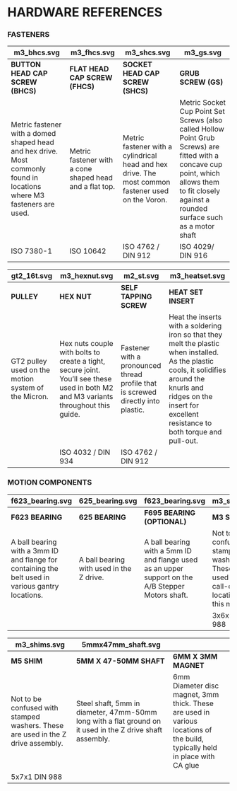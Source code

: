 # HARDWARE REFERENCES

### FASTENERS

| <object type="image/svg+xml" data="images/Vectors/hardware/m3_bhcs.svg" class="hardware_svg"> m3_bhcs.svg </object> | <object type="image/svg+xml" data="images/Vectors/hardware/m3_fhcs.svg" class="hardware_svg"> m3_fhcs.svg </object> | <object type="image/svg+xml" data="images/Vectors/hardware/m3_shcs.svg" class="hardware_svg"> m3_shcs.svg </object> | <object type="image/svg+xml" data="images/Vectors/hardware/m3_gs.svg" class="hardware_svg"> m3_gs.svg </object> |
| --- | --- | --- | --- |
| **BUTTON HEAD CAP SCREW (BHCS)** | **FLAT HEAD CAP SCREW (FHCS)** | **SOCKET HEAD CAP SCREW (SHCS)** | **GRUB SCREW (GS)** |
| Metric fastener with a domed shaped head and hex drive. Most commonly found in locations where M3 fasteners are used. | Metric fastener with a cone shaped head and a flat top. | Metric fastener with a cylindrical head and hex drive. The most common fastener used on the Voron. | Metric Socket Cup Point Set Screws (also called Hollow Point Grub Screws) are fitted with a concave cup point, which allows them to fit closely against a rounded surface such as a motor shaft |
| ISO 7380-1 | ISO 10642 | ISO 4762 / DIN 912 | ISO 4029/ DIN 916 |

| <object type="image/svg+xml" data="images/Vectors/hardware/gt2_16t.svg" class="hardware_svg"> gt2_16t.svg </object> | <object type="image/svg+xml" data="images/Vectors/hardware/m3_hexnut.svg" class="hardware_svg"> m3_hexnut.svg </object> | <object type="image/svg+xml" data="images/Vectors/hardware/m2_st.svg" class="hardware_svg"> m2_st.svg </object> | <object type="image/svg+xml" data="images/Vectors/hardware/m3_heatset.svg" class="hardware_svg"> m3_heatset.svg </object> | 
| --- | --- | --- | --- |
| **PULLEY** | **HEX NUT** | **SELF TAPPING SCREW** | **HEAT SET INSERT** |
| GT2 pulley used on the motion system of the Micron. | Hex nuts couple with bolts to create a tight, secure joint. You’ll see these used in both M2 and M3 variants throughout this guide. | Fastener with a pronounced thread profile that is screwed directly into plastic. | Heat the inserts with a soldering iron so that they melt the plastic when installed. As the plastic cools, it solidifies around the knurls and ridges on the insert for excellent resistance to both torque and pull-out. |
|  | ISO 4032 / DIN 934 | ISO 4762 / DIN 912 |  |

### MOTION COMPONENTS

| <object type="image/svg+xml" data="images/Vectors/hardware/f623_bearing.svg" class="hardware_svg"> f623_bearing.svg </object> | <object type="image/svg+xml" data="images/Vectors/hardware/625_bearing.svg" class="hardware_svg"> 625_bearing.svg </object> | <object type="image/svg+xml" data="images/Vectors/hardware/f623_bearing.svg" class="hardware_svg"> f623_bearing.svg </object> | <object type="image/svg+xml" data="images/Vectors/hardware/m3_shims.svg" class="hardware_svg"> m3_shims.svg </object> |
| --- | --- | --- | --- |
| **F623 BEARING** | **625 BEARING** | **F695 BEARING (OPTIONAL)** | **M3 SHIM** |
| A ball bearing with a 3mm ID and flange for containing the belt used in various gantry locations. | A ball bearing with used in the Z drive. | A ball bearing with a 5mm ID and flange used as an upper support on the A/B Stepper Motors shaft. | Not to be confused with stamped washers. These are used in all M3 call-out locations in this manual. |
|  |  |  | 3x6x0.5 DIN 988 |

| <object type="image/svg+xml" data="images/Vectors/hardware/m3_shims.svg" class="hardware_svg"> m3_shims.svg </object> | <object type="image/svg+xml" data="images/Vectors/hardware/5mmx47mm_shaft.svg" class="hardware_svg"> 5mmx47mm_shaft.svg </object> |  | | 
| --- | --- | --- | --- |
| **M5 SHIM** | **5MM X 47-50MM SHAFT** | **6MM X 3MM MAGNET** | |
| Not to be confused with stamped washers. These are used in the Z drive assembly. | Steel shaft, 5mm in diameter, 47mm-50mm long with a flat ground on it used in the Z drive shaft assembly. | 6mm Diameter disc magnet, 3mm thick. These are used in various locations of the build, typically held in place with CA glue |  |
| 5x7x1 DIN 988 |  |  |  |

